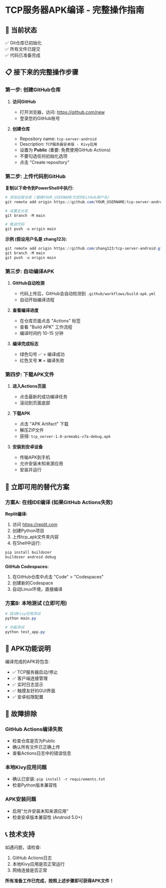 # TCP服务器APK编译 - 完整操作指南

## 🎯 当前状态
✅ Git仓库已初始化  
✅ 所有文件已提交  
✅ 代码已准备完成  

## 📋 接下来的完整操作步骤

### 第一步: 创建GitHub仓库

1. **访问GitHub**
   - 打开浏览器，访问: https://github.com/new
   - 登录您的GitHub账号

2. **创建仓库**
   - Repository name: `tcp-server-android`
   - Description: `TCP服务器安卓版 - Kivy应用`
   - 设置为 **Public** (重要: 免费使用GitHub Actions)
   - 不要勾选任何初始化选项
   - 点击 "Create repository"

### 第二步: 上传代码到GitHub

**复制以下命令到PowerShell中执行:**

```powershell
# 添加远程仓库 (替换YOUR_USERNAME为您的GitHub用户名)
git remote add origin https://github.com/YOUR_USERNAME/tcp-server-android.git

# 设置主分支
git branch -M main

# 推送代码
git push -u origin main
```

**示例 (假设用户名是 zhang123):**
```powershell
git remote add origin https://github.com/zhang123/tcp-server-android.git
git branch -M main
git push -u origin main
```

### 第三步: 自动编译APK

1. **GitHub自动检测**
   - 代码上传后，GitHub会自动检测到 `.github/workflows/build-apk.yml`
   - 自动开始编译流程

2. **查看编译进度**
   - 在仓库页面点击 "Actions" 标签
   - 查看 "Build APK" 工作流程
   - 编译时间约 10-15 分钟

3. **编译完成标志**
   - 绿色勾号 ✅ = 编译成功
   - 红色叉号 ❌ = 编译失败

### 第四步: 下载APK文件

1. **进入Actions页面**
   - 点击最新的成功编译任务
   - 滚动到页面底部

2. **下载APK**
   - 点击 "APK Artifact" 下载
   - 解压ZIP文件
   - 获得: `tcp_server-1.0-armeabi-v7a-debug.apk`

3. **安装到安卓设备**
   - 传输APK到手机
   - 允许安装未知来源应用
   - 安装并运行

## 🚀 立即可用的替代方案

### 方案A: 在线IDE编译 (如果GitHub Actions失败)

**Replit编译:**
1. 访问 https://replit.com
2. 创建Python项目
3. 上传tcp_apk文件夹内容
4. 在Shell中运行:
```bash
pip install buildozer
buildozer android debug
```

**GitHub Codespaces:**
1. 在GitHub仓库中点击 "Code" > "Codespaces"
2. 创建新的Codespace
3. 自动Linux环境，直接编译

### 方案B: 本地测试 (立即可用)

```powershell
# 启动Kivy应用测试
python main.py

# 功能测试
python test_app.py
```

## 📱 APK功能说明

编译完成的APK将包含:
- ✅ TCP服务器启动/停止
- ✅ 客户端连接管理
- ✅ 实时日志显示
- ✅ 触摸友好的GUI界面
- ✅ 安卓权限配置

## 🔧 故障排除

### GitHub Actions编译失败
- 检查仓库是否为Public
- 确认所有文件已正确上传
- 查看Actions日志中的错误信息

### 本地Kivy应用问题
- 确认已安装: `pip install -r requirements.txt`
- 检查Python版本兼容性

### APK安装问题
- 启用"允许安装未知来源应用"
- 检查安卓版本兼容性 (Android 5.0+)

## 📞 技术支持

如遇问题，请检查:
1. GitHub Actions日志
2. 本地Kivy应用是否正常运行
3. 网络连接是否正常

**所有准备工作已完成，按照上述步骤即可获得APK文件！**